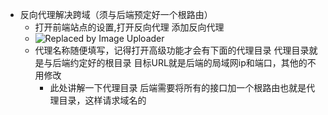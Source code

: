 - 反向代理解决跨域（须与后端预定好一个根路由）
	- 打开前端站点的设置,打开反向代理 添加反向代理
	- ![Replaced by Image Uploader](https://s2.loli.net/2023/04/19/1n3wsRfH9MuBIxd.png)
	- 代理名称随便填写，记得打开高级功能才会有下面的代理目录
	  代理目录就是与后端约定好的根目录
	  目标URL就是后端的局域网ip和端口，其他的不用修改
		- 此处讲解一下代理目录
		     后端需要将所有的接口加一个根路由也就是代理目录，这样请求域名的